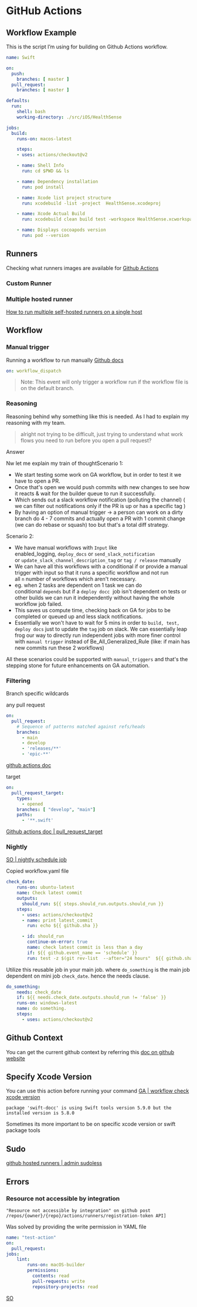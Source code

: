# GitHub Actions

## Workflow Example

This is the script I’m using for building on Github Actions workflow.

```yaml
name: Swift

on:
  push:
    branches: [ master ]
  pull_request:
    branches: [ master ]

defaults:
  run:
    shell: bash
    working-directory: ./src/iOS/HealthSense

jobs:
  build:
    runs-on: macos-latest

    steps:
    - uses: actions/checkout@v2

    - name: Shell Info
      run: cd $PWD && ls

    - name: Dependency installation
      run: pod install

    - name: Xcode list project structure
      run: xcodebuild -list -project  HealthSense.xcodeproj

    - name: Xcode Actual Build
      run: xcodebuild clean build test -workspace HealthSense.xcworkspace -scheme HealthSenseCI -destination "platform=iOS Simulator,OS=13.3,name=iPhone 11" ONLY_ACTIVE_ARCH=NO CODE_SIGNING_REQUIRED=NO -skip-testing:HealthSenseUITests

    - name: Displays cocoapods version
      run: pod --version
```


## Runners

Checking what runners images are available for [Github Actions](https://github.com/actions/runner-images)


### Custom Runner


### Multiple hosted runner

[How to run multiple self-hosted runners on a single host](https://github.com/orgs/community/discussions/26258)


## Workflow

### Manual trigger

Running a workflow to run manually
[Github docs](https://docs.github.com/en/actions/using-workflows/manually-running-a-workflow)

```yaml
on: workflow_dispatch
```

> Note: This event will only trigger a workflow run if the workflow file is on the default branch.

### Reasoning 

Reasoning behind why something like this is needed. As I had to explain my reasoning with my team.

> alright not trying to be difficult, just trying to understand what work flows you need to run before you open a pull request?

Answer

Nw let me explain my train of thoughtScenario 1:  

- We start testing some work on GA workflow, but in order to test it we have to open a PR.
- Once that's open we would push commits with new changes to see how it reacts & wait for the builder queue to run it successfully.
- Which sends out a slack workflow notification (polluting the channel) ( we can filter out notifications only if the PR is up or has a specific tag )
- By having an option of manual trigger -> a person can work on a dirty branch do 4 - 7 commits and actually open a PR with 1 commit change (we can do rebase or squash) too but that's a total diff strategy.

Scenario 2:  

- We have manual workflows with `Input` like enabled_logging, `deploy_docs` or `send_slack_notification`  or `update_slack_channel_description_tag` or `tag / release` manually
- We can have all this workflows with a conditional if or provide a manual trigger with input so that it runs a specific workflow and not run all `n` number of workflows which aren't necessary.
- eg. when 2 tasks are dependent on 1 task we can do conditional `depends` but if a `deploy docc`  job isn't dependent on tests or other builds we can run it independently without having the whole workflow job failed.
- This saves us compute time, checking back on GA for jobs to be completed or queued up and less slack notifications.
- Essentially we won't have to wait for 5 mins in order to `build, test, deploy docs` just to update the `tag` job on slack. We can essentially leap frog our way to directly run independent jobs with more finer control with `manual trigger` instead of Be_All_Generalized_Rule (like: if main has new commits run these 2 workflows)

All these scenarios could be supported with `manual_triggers` and that's the stepping stone for future enhancements on GA automation.


### Filtering

Branch specific wildcards

any pull request
```yaml
on:
  pull_request:
    # Sequence of patterns matched against refs/heads
    branches:    
      - main
      - develop
      - 'releases/**'
      - 'epic-**'
```


[github actions doc](https://docs.github.com/en/actions/using-workflows/workflow-syntax-for-github-actions#example-including-branches)

target
```yaml
on:
  pull_request_target:
	types:
      - opened
    branches: [ "develop", "main"]
	paths:
      - '**.swift'
```

[Github actions doc | pull_request_target](https://docs.github.com/en/actions/using-workflows/events-that-trigger-workflows#pull_request_target)


### Nightly

[SO | nightly schedule job](https://stackoverflow.com/questions/63014786/how-to-schedule-a-github-actions-nightly-build-but-run-it-only-when-there-where)

Copied workflow.yaml file

```yaml
check_date:
    runs-on: ubuntu-latest
    name: Check latest commit
    outputs:
      should_run: ${{ steps.should_run.outputs.should_run }}
    steps:
      - uses: actions/checkout@v2
      - name: print latest_commit
        run: echo ${{ github.sha }}

      - id: should_run
        continue-on-error: true
        name: check latest commit is less than a day
        if: ${{ github.event_name == 'schedule' }}
        run: test -z $(git rev-list  --after="24 hours"  ${{ github.sha }}) && echo "::set-output name=should_run::false"
```

Utilize this reusable job in your main job. 
where `do_something` is the main job dependent on mini job `check_date`. hence the needs clause.

```yaml
do_something:
    needs: check_date
    if: ${{ needs.check_date.outputs.should_run != 'false' }}
    runs-on: windows-latest
    name: do something.
    steps:
      - uses: actions/checkout@v2
```

## Github Context

You can get the current github context by referring this [doc on github website](https://docs.github.com/en/actions/learn-github-actions/contexts)

## Specify Xcode Version

You can use this action before running your command
[GA | workflow check xcode version](https://github.com/marketplace/actions/setup-xcode-version)

```log
package 'swift-docc' is using Swift tools version 5.9.0 but the installed version is 5.8.0
```

Sometimes its more important to be on specific xcode version or swift package tools


## Sudo

[github hosted runners | admin sudoless](https://docs.github.com/en/actions/using-github-hosted-runners/using-github-hosted-runners/about-github-hosted-runners#administrative-privileges)



## Errors

### Resource not accessible by integration

```log
"Resource not accessible by integration" on github post /repos/{owner}/{repo}/actions/runners/registration-token API]
```

Was solved by providing the write permission in YAML file

```yaml
name: "test-action"
on: 
  pull_request:
jobs:
    lint:
        runs-on: macOS-builder
        permissions:
          contents: read
          pull-requests: write
          repository-projects: read
```

[SO](https://stackoverflow.com/questions/70435286/resource-not-accessible-by-integration-on-github-post-repos-owner-repo-ac)